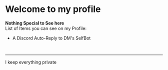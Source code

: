 # Welcome to my profile
**Nothing Special to See here** <br>
List of Items you can see on my Profile:
<ul>
  <li>A Discord Auto-Reply to DM's SelfBot</li>
  </ul>
 <br><hr>
I keep everything private
